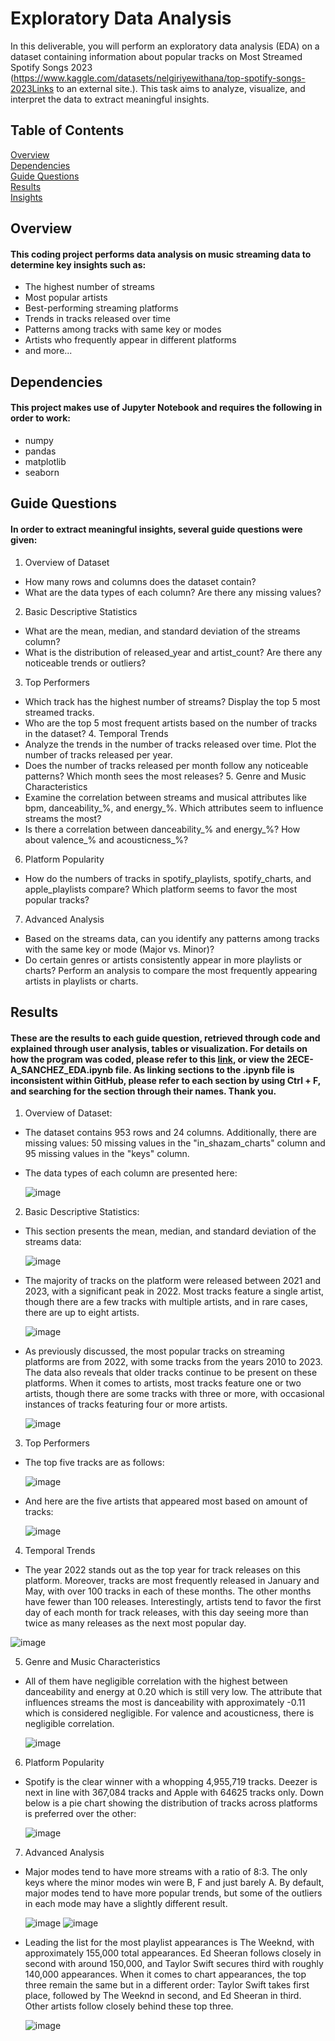 # Exploratory Data Analysis
In this deliverable, you will perform an exploratory data analysis (EDA) on a dataset containing information about popular tracks on Most Streamed Spotify Songs 2023 (https://www.kaggle.com/datasets/nelgiriyewithana/top-spotify-songs-2023Links to an external site.). This task aims to analyze, visualize, and interpret the data to extract meaningful insights.
## Table of Contents
  [Overview](#overview)  
  [Dependencies](#dependencies)  
  [Guide Questions](#guide-questions)  
  [Results](#results)  
  [Insights](#insights)
## Overview
#### This coding project performs data analysis on music streaming data to determine key insights such as:
- The highest number of streams
- Most popular artists
- Best-performing streaming platforms
- Trends in tracks released over time
- Patterns among tracks with same key or modes
- Artists who frequently appear in different platforms
- and more... 
## Dependencies
#### This project makes use of Jupyter Notebook and requires the following in order to work:
- numpy
- pandas
- matplotlib
- seaborn
## Guide Questions
#### In order to extract meaningful insights, several guide questions were given:
 1. Overview of Dataset
- How many rows and columns does the dataset contain?
- What are the data types of each column? Are there any missing values?
 2. Basic Descriptive Statistics
- What are the mean, median, and standard deviation of the streams column?
- What is the distribution of released_year and artist_count? Are there any noticeable trends or outliers?
 3. Top Performers
- Which track has the highest number of streams? Display the top 5 most streamed tracks.
- Who are the top 5 most frequent artists based on the number of tracks in the dataset?
  4. Temporal Trends
- Analyze the trends in the number of tracks released over time. Plot the number of tracks released per year.
- Does the number of tracks released per month follow any noticeable patterns? Which month sees the most releases?
  5. Genre and Music Characteristics
- Examine the correlation between streams and musical attributes like bpm, danceability_%, and energy_%. Which attributes seem to influence streams the most?
- Is there a correlation between danceability_% and energy_%? How about valence_% and acousticness_%?
 6. Platform Popularity
- How do the numbers of tracks in spotify_playlists, spotify_charts, and apple_playlists compare? Which platform seems to favor the most popular tracks?
 7. Advanced Analysis
- Based on the streams data, can you identify any patterns among tracks with the same key or mode (Major vs. Minor)?
- Do certain genres or artists consistently appear in more playlists or charts? Perform an analysis to compare the most frequently appearing artists in playlists or charts.

     
## Results
#### These are the results to each guide question, retrieved through code and explained through user analysis, tables or visualization. For details on how the program was coded, please refer to this [link](2ECE-A_SANCHEZ_EDA.ipynb#how-many-rows-and-columns-does-the-dataset-contain), or view the 2ECE-A_SANCHEZ_EDA.ipynb file. As linking sections to the .ipynb file is inconsistent within GitHub, please refer to each section by using Ctrl + F, and searching for the section through their names. Thank you.
1. Overview of Dataset:
- The dataset contains 953 rows and 24 columns. Additionally, there are missing values: 50 missing values in the "in_shazam_charts" column and 95 missing values in the "keys" column.
- The data types of each column are presented here:
  
  ![image](https://github.com/user-attachments/assets/38f91c62-96b7-4f96-9b1e-efb3ea8b1689)
  
2. Basic Descriptive Statistics:
- This section presents the mean, median, and standard deviation of the streams data:

  ![image](https://github.com/user-attachments/assets/737803a6-6801-4b01-8491-e2752b116968)

- The majority of tracks on the platform were released between 2021 and 2023, with a significant peak in 2022. Most tracks feature a single artist, though there are a few tracks with multiple artists, and in rare cases, there are up to eight artists.

  ![image](https://github.com/user-attachments/assets/eea80757-bb6e-4cf3-a25e-f673b1980491)

- As previously discussed, the most popular tracks on streaming platforms are from 2022, with some tracks from the years 2010 to 2023. The data also reveals that older tracks continue to be present on these platforms. When it comes to artists, most tracks feature one or two artists, though there are some tracks with three or more, with occasional instances of tracks featuring four or more artists.

  ![image](https://github.com/user-attachments/assets/16ec7af0-43e5-4354-85d4-300c2fda3010)

3. Top Performers
- The top five tracks are as follows:

  ![image](https://github.com/user-attachments/assets/6bbf103b-5697-4f5f-8add-dd7fa3510b89)

- And here are the five artists that appeared most based on amount of tracks:

  ![image](https://github.com/user-attachments/assets/42daac32-b763-4e17-91a2-dc6f2b44aac5)

4. Temporal Trends
- The year 2022 stands out as the top year for track releases on this platform. Moreover, tracks are most frequently released in January and May, with over 100 tracks in each of these months. The other months have fewer than 100 releases. Interestingly, artists tend to favor the first day of each month for track releases, with this day seeing more than twice as many releases as the next most popular day.

![image](https://github.com/user-attachments/assets/40bbe155-9545-46a5-a1a4-2b60d7f337e3)

5. Genre and Music Characteristics
- All of them have negligible correlation with the highest between danceability and energy at 0.20 which is still very low. The attribute that influences streams the most is danceability with approximately -0.11 which is considered negligible. For valence and acousticness, there is negligible correlation.

  ![image](https://github.com/user-attachments/assets/d9316b75-674e-4211-8bcb-29b853423118)

6. Platform Popularity
- Spotify is the clear winner with a whopping 4,955,719 tracks. Deezer is next in line with 367,084 tracks and Apple with 64625 tracks only. Down below is a pie chart showing the distribution of tracks across platforms is preferred over the other:

  ![image](https://github.com/user-attachments/assets/ba8fd6a6-32c3-439a-b122-395de75c86c8)

7. Advanced Analysis
- Major modes tend to have more streams with a ratio of 8:3. The only keys where the minor modes win were B, F and just barely A. By default, major modes tend to have more popular trends, but some of the outliers in each mode may have a slightly different result.

  ![image](https://github.com/user-attachments/assets/39f14463-b443-42f2-915d-24ea087d0c3d)
  ![image](https://github.com/user-attachments/assets/94f43be4-6d76-4133-ba01-407753e92584)

- Leading the list for the most playlist appearances is The Weeknd, with approximately 155,000 total appearances. Ed Sheeran follows closely in second with around 150,000, and Taylor Swift secures third with roughly 140,000 appearances. When it comes to chart appearances, the top three remain the same but in a different order: Taylor Swift takes first place, followed by The Weeknd in second, and Ed Sheeran in third. Other artists follow closely behind these top three.

  ![image](https://github.com/user-attachments/assets/e147e891-8e29-4257-bb57-55426dfb81e9)






 


     
